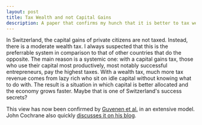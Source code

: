 ```yaml
---
layout: post
title: Tax Wealth and not Capital Gains
description: A paper that confirms my hunch that it is better to tax wealth than capital gains.
---
```

In Switzerland, the capital gains of private citizens are not taxed. Instead, there is a moderate wealth tax. I always suspected that this is the preferrable system in comparison to that of other countries that do the opposite. The main reason is a systemic one: with a capital gains tax, those who use their capital most productively, most notably successful entrepreneurs, pay the highest taxes. With a wealth tax, much more tax revenue comes from lazy rich who sit on idle capital without knowing what to do with. The result is a situation in which capital is better allocated and the economy grows faster. Maybe that is one of Switzerland's success secrets?

This view has now been confirmed by [Guvenen et al.](http://papers.nber.org/conf_papers/f102820/f102820.pdf) in an extensive model. John Cochrane also quickly [discusses it on his blog](https://johnhcochrane.blogspot.ch/2018/02/a-great-efg.html).
